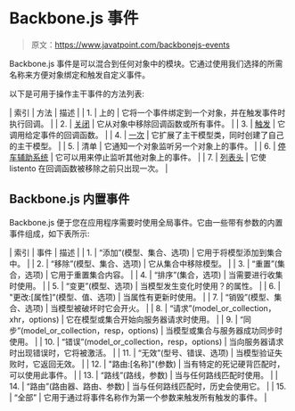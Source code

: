 # Backbone.js 事件

> 原文：<https://www.javatpoint.com/backbonejs-events>

Backbone.js 事件是可以混合到任何对象中的模块。它通过使用我们选择的所需名称来方便对象绑定和触发自定义事件。

以下是可用于操作主干事件的方法列表:

| 索引 | 方法 | 描述 |
| 1. | 上的 | 它将一个事件绑定到一个对象，并在触发事件时执行回调。 |
| 2. | [关闭](backbonejs-off) | 它从对象中移除回调函数或所有事件。 |
| 3. | [触发](backbonejs-trigger) | 它调用给定事件的回调函数。 |
| 4. | [一次](backbonejs-once) | 它扩展了主干模型类，同时创建了自己的主干模型。 |
| 5. | 清单 | 它通知一个对象监听另一个对象上的事件。 |
| 6. | [停车辅助系统](backbonejs-stoplistening) | 它可以用来停止监听其他对象上的事件。 |
| 7. | [列表头](backbonejs-listentoonce) | 它使 listento 在回调函数被移除之前只出现一次。 |

## Backbone.js 内置事件

Backbone.js 便于您在应用程序需要时使用全局事件。它由一些带有参数的内置事件组成，如下表所示:

| 索引 | 事件 | 描述 |
| 1. | “添加”(模型、集合、选项) | 它用于将模型添加到集合中。 |
| 2. | “移除”(模型、集合、选项) | 它从集合中移除模型。 |
| 3. | “重置”(集合，选项) | 它用于重置集合内容。 |
| 4. | “排序”(集合，选项) | 当需要进行收集时使用。 |
| 5. | “变更”(模型、选项) | 当模型发生变化时使用？的属性。 |
| 6. | "更改:[属性]”(模型、值、选项) | 当属性有更新时使用。 |
| 7. | “销毁”(模型、集合、选项) | 当模型被破坏时它会开火。 |
| 8. | “请求”(model_or_collection，xhr，options) | 它在模型或集合开始向服务器请求时使用。 |
| 9. | “同步”(model_or_collection，resp，options) | 当模型或集合与服务器成功同步时使用。 |
| 10. | “错误”(model_or_collection，resp，options) | 当向服务器请求时出现错误时，它将被激活。 |
| 11. | “无效”(型号、错误、选项) | 当模型验证失败时，它返回无效。 |
| 12. | "路由:[名称]"(参数) | 当有特定的死记硬背匹配时，可以使用此事件。 |
| 13. | “路线”(路线，参数) | 当与任何路线匹配时使用。 |
| 14. | “路由”(路由器、路由、参数) | 当与任何路线匹配时，历史会使用它。 |
| 15. | “全部” | 它用于通过将事件名称作为第一个参数来触发所有触发的事件。 |